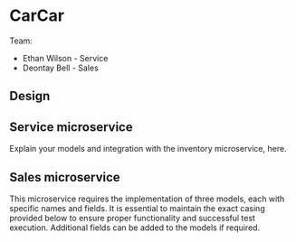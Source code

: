 # CarCar

Team:

* Ethan Wilson - Service
* Deontay Bell - Sales

## Design

## Service microservice

Explain your models and integration with the inventory
microservice, here.

## Sales microservice

This microservice requires the implementation of three models, each with specific names and fields. It is essential to maintain the exact casing provided below to ensure proper functionality and successful test execution. Additional fields can be added to the models if required.
